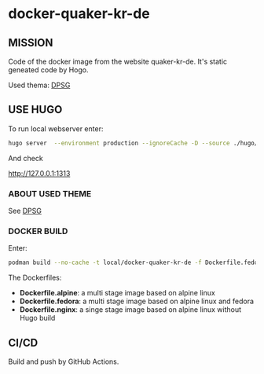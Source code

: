 # docker-quaker-kr-de

## MISSION

Code of the docker image from the website quaker-kr-de. It's static geneated code
by Hogo.

Used thema: [DPSG](https://themes.gohugo.io/themes/hugo-dpsg/)

## USE HUGO

To run local webserver enter:

```bash
hugo server  --environment production --ignoreCache -D --source ./hugo/
```

And check

<http://127.0.0.1:1313>

### ABOUT USED THEME

See [DPSG](https://themes.gohugo.io/themes/hugo-dpsg/)

### DOCKER BUILD

Enter:

```bash
podman build --no-cache -t local/docker-quaker-kr-de -f Dockerfile.fedora .
```

The Dockerfiles:

* **Dockerfile.alpine**: a multi stage image based on alpine linux
* **Dockerfile.fedora**: a multi stage image based on alpine linux and fedora
* **Dockerfile.nginx**: a singe stage image based on alpine linux without Hugo build

## CI/CD

Build and push by GitHub Actions.
